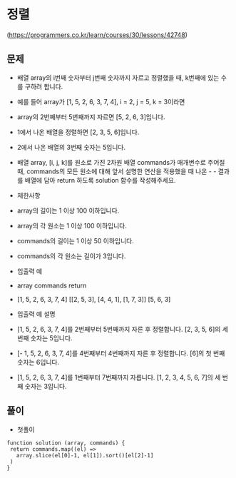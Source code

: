 # 정렬

(https://programmers.co.kr/learn/courses/30/lessons/42748)

## 문제

- 배열 array의 i번째 숫자부터 j번째 숫자까지 자르고 정렬했을 때, k번째에 있는 수를 구하려 합니다.

- 예를 들어 array가 [1, 5, 2, 6, 3, 7, 4], i = 2, j = 5, k = 3이라면

- array의 2번째부터 5번째까지 자르면 [5, 2, 6, 3]입니다.
- 1에서 나온 배열을 정렬하면 [2, 3, 5, 6]입니다.
- 2에서 나온 배열의 3번째 숫자는 5입니다.
- 배열 array, [i, j, k]를 원소로 가진 2차원 배열 commands가 매개변수로 주어질 때, commands의 모든 원소에 대해 앞서 설명한 연산을 적용했을 때 나온 - - 결과를 배열에 담아 return 하도록 solution 함수를 작성해주세요.

- 제한사항
- array의 길이는 1 이상 100 이하입니다.
- array의 각 원소는 1 이상 100 이하입니다.
- commands의 길이는 1 이상 50 이하입니다.
- commands의 각 원소는 길이가 3입니다.

- 입출력 예
- array commands return
- [1, 5, 2, 6, 3, 7, 4] [[2, 5, 3], [4, 4, 1], [1, 7, 3]] [5, 6, 3]
- 입출력 예 설명
- [1, 5, 2, 6, 3, 7, 4]를 2번째부터 5번째까지 자른 후 정렬합니다. [2, 3, 5, 6]의 세 번째 숫자는 5입니다.
- [- 1, 5, 2, 6, 3, 7, 4]를 4번째부터 4번째까지 자른 후 정렬합니다. [6]의 첫 번째 숫자는 6입니다.
- [1, 5, 2, 6, 3, 7, 4]를 1번째부터 7번째까지 자릅니다. [1, 2, 3, 4, 5, 6, 7]의 세 번째 숫자는 3입니다.

## 풀이

- 첫풀이

```JS
function solution (array, commands) {
 return commands.map((el) =>
   array.slice(el[0]-1, el[1]).sort()[el[2]-1]
 )
}
```

